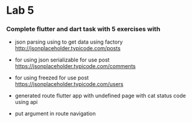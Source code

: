 # Lab 5

### Complete flutter and dart task with 5 exercises with 

- json parsing using to get data using factory http://jsonplaceholder.typicode.com/posts

- for using json serializable for use post https://jsonplaceholder.typicode.com/comments

- for using freezed for use post https://jsonplaceholder.typicode.com/users

- generated route flutter app with undefined page with cat status code using api

-  put argument in route navigation
